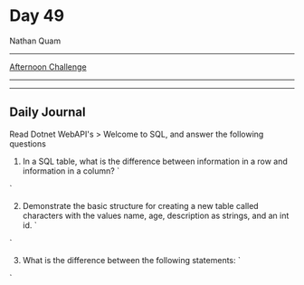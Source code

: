 # Day 49

Nathan Quam

---

[Afternoon Challenge](link.com)

---
---

## Daily Journal

Read Dotnet WebAPI's > Welcome to SQL, and answer the following questions

1. In a SQL table, what is the difference between information in a row and information in a column?
`

`

2. Demonstrate the basic structure for creating a new table called characters with the values name, age, description as strings, and an int id.
`

`

3. What is the difference between the following statements:
`

`
